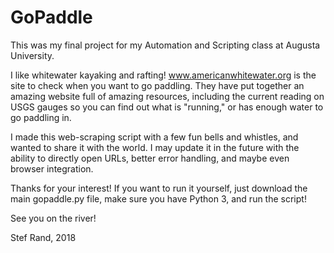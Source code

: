 # GoPaddle


This was my final project for my Automation and Scripting class at Augusta University.

I like whitewater kayaking and rafting!  www.americanwhitewater.org is the site
to check when you want to go paddling. They have put together an amazing website
full of amazing resources, including the current reading on USGS gauges so you
can find out what is "running," or has enough water to go paddling in.

I made this web-scraping script with a few fun bells and whistles, and wanted to
share it with the world.  I may update it in the future with the ability to directly
open URLs, better error handling, and maybe even browser integration.  

Thanks for your interest!  If you want to run it yourself, just download the main
gopaddle.py file, make sure you have Python 3, and run the script! 

See you on the river!

Stef Rand, 2018